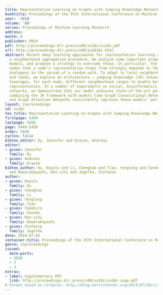 ```yaml
---
title: Representation Learning on Graphs with Jumping Knowledge Networks
booktitle: Proceedings of the 35th International Conference on Machine Learning
year: '2018'
volume: '80'
series: Proceedings of Machine Learning Research
address: 
month: 0
publisher: PMLR
pdf: http://proceedings.mlr.press/v80/xu18c/xu18c.pdf
url: http://proceedings.mlr.press/v80/xu2018c.html
abstract: Recent deep learning approaches for representation learning on graphs follow
  a neighborhood aggregation procedure. We analyze some important properties of these
  models, and propose a strategy to overcome those. In particular, the range of "neighboring"
  nodes that a node’s representation draws from strongly depends on the graph structure,
  analogous to the spread of a random walk. To adapt to local neighborhood properties
  and tasks, we explore an architecture – jumping knowledge (JK) networks – that flexibly
  leverages, for each node, different neighborhood ranges to enable better structure-aware
  representation. In a number of experiments on social, bioinformatics and citation
  networks, we demonstrate that our model achieves state-of-the-art performance. Furthermore,
  combining the JK framework with models like Graph Convolutional Networks, GraphSAGE
  and Graph Attention Networks consistently improves those models’ performance.
layout: inproceedings
id: xu18c
tex_title: Representation Learning on Graphs with Jumping Knowledge Networks
firstpage: 5449
lastpage: 5458
page: 5449-5458
order: 5449
cycles: false
bibtex_editor: Dy, Jennifer and Krause, Andreas
editor:
- given: Jennifer
  family: Dy
- given: Andreas
  family: Krause
bibtex_author: Xu, Keyulu and Li, Chengtao and Tian, Yonglong and Sonobe, Tomohiro
  and Kawarabayashi, Ken-ichi and Jegelka, Stefanie
author:
- given: Keyulu
  family: Xu
- given: Chengtao
  family: Li
- given: Yonglong
  family: Tian
- given: Tomohiro
  family: Sonobe
- given: Ken-ichi
  family: Kawarabayashi
- given: Stefanie
  family: Jegelka
date: 2018-07-03
container-title: Proceedings of the 35th International Conference on Machine Learning
genre: inproceedings
issued:
  date-parts:
  - 2018
  - 7
  - 3
extras:
- label: Supplementary PDF
  link: http://proceedings.mlr.press/v80/xu18c/xu18c-supp.pdf
# Format based on citeproc: http://blog.martinfenner.org/2013/07/30/citeproc-yaml-for-bibliographies/
---
```

